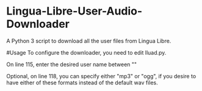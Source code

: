 # Lingua-Libre-User-Audio-Downloader
A Python 3 script to download all the user files from Lingua Libre.

#Usage
To configure the downloader, you need to edit lluad.py.

On line 115, enter the desired user name between ""

Optional, on line 118, you can specify either "mp3" or "ogg", if you desire to have either of these formats instead of the default wav files.
